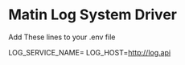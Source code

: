 
# Matin Log System Driver

Add These lines to your .env file

LOG_SERVICE_NAME=
LOG_HOST=http://log.api